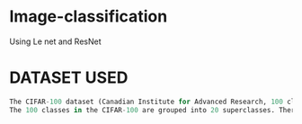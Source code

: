 # Image-classification
Using Le net and ResNet
# DATASET USED
```python
The CIFAR-100 dataset (Canadian Institute for Advanced Research, 100 classes) is a subset of the Tiny Images dataset and consists of 60000 32x32 color images.
The 100 classes in the CIFAR-100 are grouped into 20 superclasses. There are 600 images per class.
```
